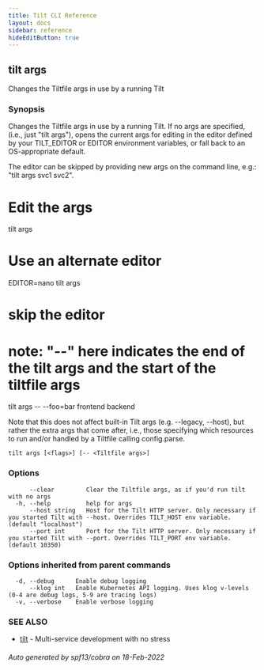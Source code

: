 ```yaml
---
title: Tilt CLI Reference
layout: docs
sidebar: reference
hideEditButton: true
---
```

## tilt args

Changes the Tiltfile args in use by a running Tilt

### Synopsis

Changes the Tiltfile args in use by a running Tilt.
If no args are specified, (i.e., just "tilt args"), opens the current args for editing in
the editor defined by your TILT_EDITOR or EDITOR environment variables, or fall back to
an OS-appropriate default.

The editor can be skipped by providing new args on the command line, e.g.: "tilt args svc1 svc2".

# Edit the args
tilt args

# Use an alternate editor
EDITOR=nano tilt args

# skip the editor
# note: "--" here indicates the end of the tilt args and the start of the tiltfile args
tilt args -- --foo=bar frontend backend

Note that this does not affect built-in Tilt args (e.g. --legacy, --host), but rather the extra args that come after,
i.e., those specifying which resources to run and/or handled by a Tiltfile calling config.parse.


```
tilt args [<flags>] [-- <Tiltfile args>]
```

### Options

```
      --clear         Clear the Tiltfile args, as if you'd run tilt with no args
  -h, --help          help for args
      --host string   Host for the Tilt HTTP server. Only necessary if you started Tilt with --host. Overrides TILT_HOST env variable. (default "localhost")
      --port int      Port for the Tilt HTTP server. Only necessary if you started Tilt with --port. Overrides TILT_PORT env variable. (default 10350)
```

### Options inherited from parent commands

```
  -d, --debug      Enable debug logging
      --klog int   Enable Kubernetes API logging. Uses klog v-levels (0-4 are debug logs, 5-9 are tracing logs)
  -v, --verbose    Enable verbose logging
```

### SEE ALSO

* [tilt](tilt.html)	 - Multi-service development with no stress

###### Auto generated by spf13/cobra on 18-Feb-2022
